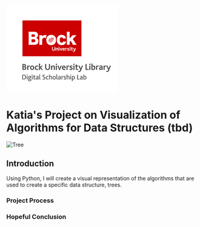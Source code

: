 ![DSL Logo](dsl_logo.png)


# Katia's Project on Visualization of Algorithms for Data Structures (tbd)

 
![Tree](https://www.geeksforgeeks.org/wp-content/uploads/binary-tree-to-DLL.png)
 
## Introduction
Using Python, I will create a visual representation of the algorithms that are used to create a specific data structure, trees.
 
### Project Process
 
 
### Hopeful Conclusion
